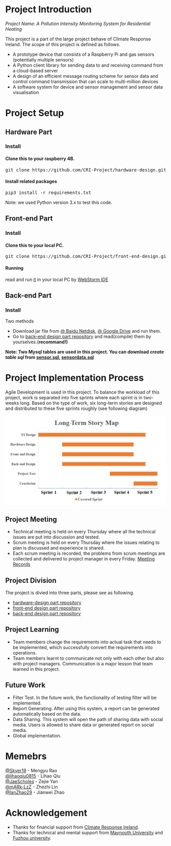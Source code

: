 # Project Introduction
*Project Name: A Pollution Intensity Monitoring System for Residential Heating*

This project is a part of the large project behave of Climate Response Ireland. The scope of this project is defined as follows. 
- A prototype device that consists of a Raspberry Pi and gas sensors (potentially multiple sensors)
- A Python client library for sending data to and receiving command from a cloud-based server
- A design of an efficient message routing scheme for sensor data and control command transmission that can scale to multi-million devices 
- A software system for device and sensor management and sensor data visualisation

# Project Setup
## Hardware Part

### Install
#### Clone this to your raspberry 4B.
<pre>git clone https://github.com/CRI-Project/hardware-design.git</pre> 
#### Install related packages
<pre>pip3 install -r requirements.txt</pre>
Note: we used Python version 3.x to test this code.

## Front-end Part

### Install
#### Clone this to your local PC.
<pre>git clone https://github.com/CRI-Project/front-end-design.git</pre> 
#### Running
read and run [it](https://github.com/CRI-Project/front-end-design) in your local PC by [WebStorm IDE](https://www.jetbrains.com/webstorm/)

## Back-end Part

### Install
Two methods
- Download jar file from [@ Baidu Netdisk](https://pan.baidu.com/s/1GxXVp_n5ejZLgwmzeIdjgQ), [@ Google Drive](https://drive.google.com/drive/folders/16v6IR2Z6iUJrjWRO28L27aog0YoRvsfB?usp=sharing) and run them.
- Go to [back-end design part repository](https://github.com/CRI-Project/back-end-design) and read(compile) them by yourselves.(**recommand!)**

**Note: 
Two Mysql tables are used in this project. You can download _create table sql_ from <a href="https://github.com/CRI-Project/related-materials/blob/main/sensor.sql" download="sensor.sql">sensor.sql</a>, [sensordata.sql](https://github.com/CRI-Project/related-materials/blob/main/sensordata.sql)**

# Project Implementation Process
Agile Development is used in this project. To balance the workload of this project, work is separated into five sprints where each sprint is in two-weeks long. Based on the type of work, six long-term stories are designed and distributed to these five sprints roughly (see following diagram)
<center class="half" style="text-align: center;">
  <img src="images/design_map.png"/>
</center>

## Project Meeting
- Technical meeting is held on every Thursday where all the technical issues are put into discussion and tested.
- Scrum meeting is held on every Thursday where the issues relating to plan is discussed and experience is shared. 
- Each scrum meeting is recorded, the problems from scrum meetings are collected and delivered to project manager in every Friday.
[Meeting Records](https://github.com/CRI-Project/related-materials/tree/main/meeting%20Records)

## Project Division
The project is divied into three parts, please see as following.
- [hardware-design part repository](https://github.com/CRI-Project/hardware-design)
- [front-end design part repository](https://github.com/CRI-Project/front-end-design)
- [back-end design part repository](https://github.com/CRI-Project/back-end-design)


## Project Learning
- Team members change the requirements into actual task that needs to be implemented, which successfully convert the requirements into operations.
- Team members learnt to communicate not only with each other but also with project managers. Communication is a major lesson that team learned in this project.

## Future Work
- Filter Test. In the future work, the functionality of testing filter will be implemented. 
- Report Generating. After using this system, a report can be generated automatically based on the data. 
- Data Sharing. This system will open the path of sharing data with social media. Users is allowed to share data or generated report on social media.
- Global implementation. 

# Memebrs
[@Skyer19](https://github.com/Skyer19) - Mengyu Rao<br> 
[@lihaoqiu0815](https://github.com/lihaoqiu0815) - Lihao Qiu<br>
[@JaeScholes](https://github.com/JaeScholes) - Zejie Yan<br>
[@mARk-LzZ](https://github.com/mARk-LzZ) - Zhezhi Lin<br>
[@IanZhao29](https://github.com/IanZhao29) - Jianwei Zhao

# Acknowledgement
- Thanks for financial support from [Climate Response Ireland](https://climateresponse.ie/).
- Thanks for technical and mental support from [Maynooth University](https://maynoothuniversity.ie/) and [Fuzhou university](https://www.fzu.edu.cn).

